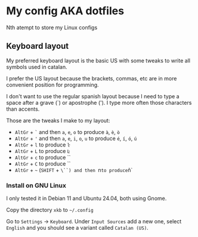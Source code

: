 # My config AKA dotfiles

Nth atempt to store my Linux configs

## Keyboard layout

My preferred keyboard layout is the basic US with some tweaks to write all
symbols used in catalan.

I prefer the US layout because the brackets, commas, etc are in more convenient
position for programming.

I don't want to use the regular spanish layout because I need to type a space
after a grave (`) or apostrophe ('). I type more often those characters than accents.

Those are the tweaks I make to my layout:

* `AltGr` + `` ` `` and then `a`, `e`, `o` to produce `à`, `è`, `ò`
* `AltGr` + `'` and then `a`, `e`, `i`, `o`, `u` to produce `é`, `í`, `ó`, `ú`
* `AltGr` + `l` to produce `ŀ`
* `AltGr` + `L` to produce `Ŀ`
* `AltGr` + `c` to produce ``
* `AltGr` + `C` to produce ``
* `AltGr` + `~` (`SHIFT` + `\``) and then `n` to produce `ñ`

### Install on GNU Linux

I only tested it in Debian 11 and Ubuntu 24.04, both using Gnome.

Copy the directory `xkb` to `~/.config`

Go to `Settings` &rarr; `Keyboard`. Under `Input Sources` add a new one, select
`English` and you should see a variant called `Catalan (US)`.
